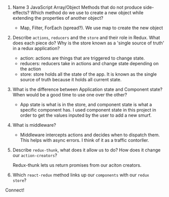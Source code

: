 1.  Name 3 JavaScript Array/Object Methods that do not produce side-effects? Which method do we use to create a new object while extending the properties of another object?

    - Map, Filter, ForEach (spread?). We use map to create the new object 

1.  Describe `actions`, `reducers` and the `store` and their role in Redux. What does each piece do? Why is the store known as a 'single source of truth' in a redux application?
    - action: actions are things that are triggered to change state.
    - reducers: reducers take in actions and change state depending on the action
    - store: store holds all the state of the app. It is known as the single source of truth because it holds all current state.

1.  What is the difference between Application state and Component state? When would be a good time to use one over the other?

    - App state is what is in the store, and component state is what a specific component has. I used component state in this project
    in order to get the values inputed by the user to add a new smurf. 

1.  What is middleware?

    - Middleware intercepts actions and decides when to dispatch them. This helps with async errors. I think of it as a traffic contorller.

1.  Describe `redux-thunk`, what does it allow us to do? How does it change our `action-creators`?

    Redux-thunk lets us return promises from our aciton creators.

1.  Which `react-redux` method links up our `components` with our `redux store`?

Connect!
